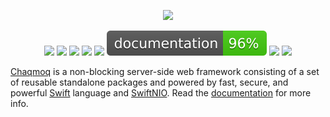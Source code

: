 <div align="center">
    <p><a href="https://chaqmoq.dev"><img src="https://chaqmoq.dev/logo.png" /></a></p>
    <p>
        <a href="https://swift.org/download/#releases"><img src="https://img.shields.io/badge/swift-5.3+-brightgreen.svg" /></a>
        <a href="https://github.com/chaqmoq/chaqmoq/blob/master/LICENSE/"><img src="https://img.shields.io/badge/license-MIT-brightgreen.svg" /></a>
        <a href="https://github.com/chaqmoq/chaqmoq/actions"><img src="https://github.com/chaqmoq/chaqmoq/workflows/ci/badge.svg" /></a>
        <a href="https://www.codacy.com/gh/chaqmoq/chaqmoq/dashboard?utm_source=github.com&amp;utm_medium=referral&amp;utm_content=chaqmoq/chaqmoq&amp;utm_campaign=Badge_Grade"><img src="https://app.codacy.com/project/badge/Grade/b8dc8bdc13c94054911da004037776f4"/></a>
        <a href="https://codecov.io/gh/chaqmoq/chaqmoq"><img src="https://codecov.io/gh/chaqmoq/chaqmoq/branch/master/graph/badge.svg?token=9462JYGK4B" /></a>
        <a href="https://chaqmoq.dev/chaqmoq/"><img src="https://github.com/chaqmoq/chaqmoq/blob/gh-pages/badge.svg" /></a>
        <a href="https://github.com/chaqmoq/chaqmoq/blob/master/CONTRIBUTING.md"><img src="https://img.shields.io/badge/contributing-guide-brightgreen.svg" /></a>
        <a href="https://twitter.com/chaqmoqdev"><img src="https://img.shields.io/badge/twitter-chaqmoqdev-brightgreen.svg" /></a>
    </p>
</div>
<a href="https://chaqmoq.dev">Chaqmoq</a> is a non-blocking server-side web framework consisting of a set of reusable standalone packages and powered by fast, secure, and powerful <a href="https://swift.org">Swift</a> language and <a href="https://github.com/apple/swift-nio">SwiftNIO</a>. Read the <a href="https://docs.chaqmoq.dev">documentation</a> for more info.
